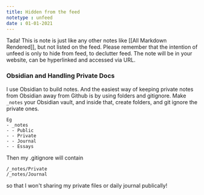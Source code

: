 ```yaml
---
title: Hidden from the feed
notetype : unfeed
date : 01-01-2021
---
```


Tada! This is note is just like any other notes like [[All Markdown Rendered]], but not listed on the feed. Please remember that the intention of unfeed is only to hide from feed, to declutter feed. The note will be in your website, can be hyperlinked and accessed via URL. 

### Obsidian and Handling Private Docs
I use Obsidian to build notes. And the easiest way of keeping private notes from Obsidian away from Github is by using folders and gitignore. Make `_notes` your Obsidian vault, and inside that, create folders, and git ignore the private ones. 

```
Eg
- _notes 
- - Public
- - Private 
- - Journal
- - Essays
```
Then  my .gitignore will contain
```
/_notes/Private
/_notes/Journal
```

so that I won't sharing my private files or daily journal publically! 